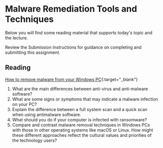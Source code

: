 # Malware Remediation Tools and Techniques

Below you will find some reading material that supports today's topic and the lecture.

Review the Submission Instructions for guidance on completing and submitting this assignment.

## Reading

[How to remove malware from your Windows PC](https://www.pcworld.com/article/243818/how-to-remove-malware-from-your-windows-pc.html){:target="_blank"}

1. What are the main differences between anti-virus and anti-malware software?
1. What are some signs or symptoms that may indicate a malware infection on your PC?
1. Explain the difference between a full system scan and a quick scan when using antimalware software.
1. What should you do if your computer is infected with ransomware?
1. Compare and contrast malware removal techniques in Windows PCs with those in other operating systems like macOS or Linux. How might these different approaches reflect the cultural values and priorities of the technology users?

